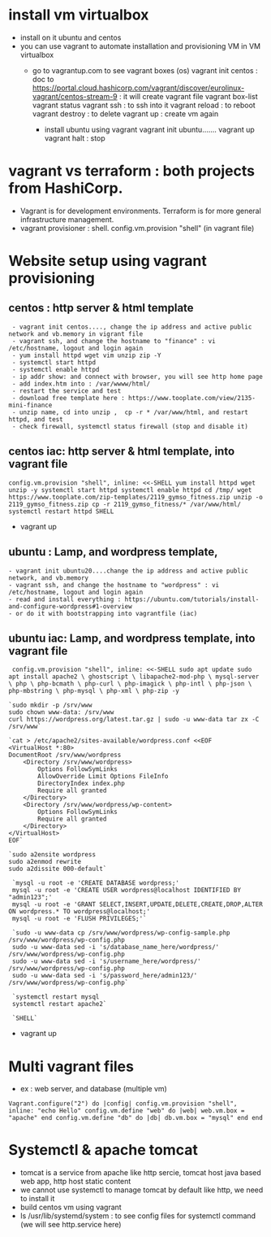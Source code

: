 # install vm virtualbox
- install on it ubuntu and centos
- you can use vagrant to automate installation and provisioning VM in VM virtualbox
  - go to vagrantup.com to see vagrant boxes (os)
        vagrant init centos : doc to https://portal.cloud.hashicorp.com/vagrant/discover/eurolinux-vagrant/centos-stream-9 : it will create vagrant file
        vagrant box-list    
        vagrant status
        vagrant ssh : to ssh into it
        vagrant reload : to reboot
        vagrant destroy : to delete
        vagrant up : create vm again
  
    - install ubuntu using vagrant
      vagrant init ubuntu.......
      vagrant up
      vagrant halt : stop 


# vagrant vs terraform : both projects from HashiCorp.
- Vagrant is for development environments. Terraform is for more general infrastructure management.
- vagrant provisioner : shell. config.vm.provision "shell" (in vagrant file)

# Website setup using vagrant provisioning
## centos : http server & html template
     - vagrant init centos...., change the ip address and active public network and vb.memory in vigrant file
     - vagrant ssh, and change the hostname to "finance" : vi /etc/hostname, logout and login again
     - yum install httpd wget vim unzip zip -Y
     - systemctl start httpd
     - systemctl enable httpd
     - ip addr show: and connect with browser, you will see http home page    
     - add index.htm into : /var/wwww/html/
     - restart the service and test
     - download free template here : https://www.tooplate.com/view/2135-mini-finance
     - unzip name, cd into unzip ,  cp -r * /var/www/html, and restart httpd, and test
     - check firewall, systemctl status firewall (stop and disable it)
## centos iac: http server & html template, into vagrant file
  `config.vm.provision "shell", inline: <<-SHELL
     yum install httpd wget unzip -y
	 systemctl start httpd
	 systemctl enable httpd
	 cd /tmp/
	 wget https://www.tooplate.com/zip-templates/2119_gymso_fitness.zip
	 unzip -o 2119_gymso_fitness.zip
	 cp -r 2119_gymso_fitness/* /var/www/html/
	 systemctl restart httpd
   SHELL`
- vagrant up
## ubuntu : Lamp, and wordpress template, 
    - vagrant init ubuntu20....change the ip address and active public network, and vb.memory
    - vagrant ssh, and change the hostname to "wordpress" : vi /etc/hostname, logout and login again
    - read and install everything : https://ubuntu.com/tutorials/install-and-configure-wordpress#1-overview
    - or do it with bootstrapping into vagrantfile (iac)
## ubuntu iac: Lamp, and wordpress template, into vagrant file

  ` config.vm.provision "shell", inline: <<-SHELL
    sudo apt update
    sudo apt install apache2 \
    ghostscript \
    libapache2-mod-php \
    mysql-server \
    php \
    php-bcmath \
    php-curl \
    php-imagick \
    php-intl \
    php-json \
    php-mbstring \
    php-mysql \
    php-xml \
    php-zip -y`

    `sudo mkdir -p /srv/www
    sudo chown www-data: /srv/www
    curl https://wordpress.org/latest.tar.gz | sudo -u www-data tar zx -C /srv/www`

    `cat > /etc/apache2/sites-available/wordpress.conf <<EOF
    <VirtualHost *:80>
    DocumentRoot /srv/www/wordpress
        <Directory /srv/www/wordpress>
            Options FollowSymLinks
            AllowOverride Limit Options FileInfo
            DirectoryIndex index.php
            Require all granted
        </Directory>
        <Directory /srv/www/wordpress/wp-content>
            Options FollowSymLinks
            Require all granted
        </Directory>
    </VirtualHost>
    EOF`

    `sudo a2ensite wordpress
    sudo a2enmod rewrite
    sudo a2dissite 000-default`

     `mysql -u root -e 'CREATE DATABASE wordpress;'
     mysql -u root -e 'CREATE USER wordpress@localhost IDENTIFIED BY "admin123";'
     mysql -u root -e 'GRANT SELECT,INSERT,UPDATE,DELETE,CREATE,DROP,ALTER ON wordpress.* TO wordpress@localhost;'   
     mysql -u root -e 'FLUSH PRIVILEGES;'`
     
     `sudo -u www-data cp /srv/www/wordpress/wp-config-sample.php /srv/www/wordpress/wp-config.php
     sudo -u www-data sed -i 's/database_name_here/wordpress/' /srv/www/wordpress/wp-config.php
     sudo -u www-data sed -i 's/username_here/wordpress/' /srv/www/wordpress/wp-config.php
     sudo -u www-data sed -i 's/password_here/admin123/' /srv/www/wordpress/wp-config.php`
     
     `systemctl restart mysql
     systemctl restart apache2`

     `SHELL`
- vagrant up 

# Multi vagrant files 
- ex : web server, and database (multiple vm)

`Vagrant.configure("2") do |config|
      config.vm.provision "shell", inline: "echo Hello"
          config.vm.define "web" do |web|
          web.vm.box = "apache"
      end
          config.vm.define "db" do |db|
          db.vm.box = "mysql"
      end
end
      `

# Systemctl & apache tomcat
- tomcat is a service from apache like http sercie, tomcat host java based web app, http host static content
- we cannot use systemctl to manage tomcat by default like http, we need to install it
- build centos vm using vagrant
- ls /usr/lib/systemd/system : to see config files for systemctl command (we will see http.service here)
